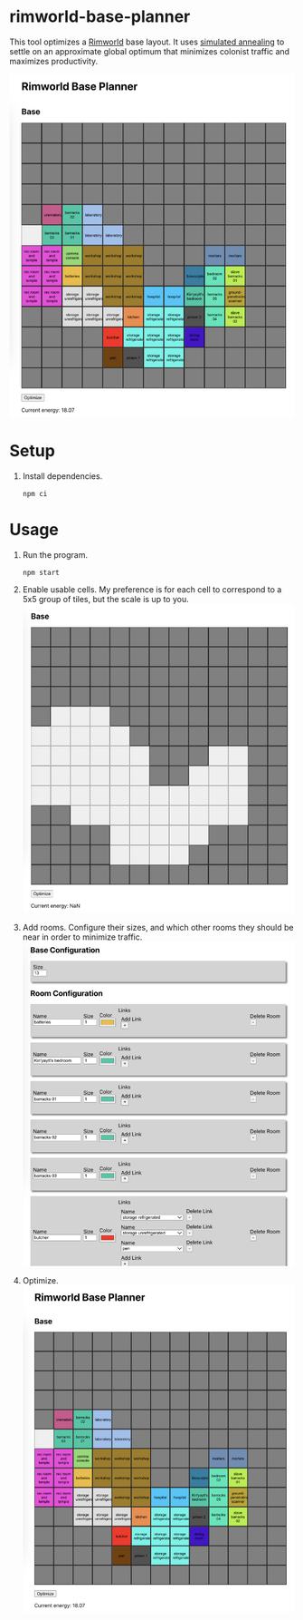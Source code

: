 # rimworld-base-planner

This tool optimizes a [Rimworld](https://rimworldgame.com/) base layout. It uses [simulated annealing](https://en.wikipedia.org/wiki/Simulated_annealing) to settle on an approximate global optimum that minimizes colonist traffic and maximizes productivity.

![base-optimized](./docs/2-base-optimized.png)

# Setup

1. Install dependencies.
    ```
    npm ci
    ```

# Usage

1. Run the program.
    ```
    npm start
    ```

1. Enable usable cells. My preference is for each cell to correspond to a 5x5 group of tiles, but the scale is up to you.
    ![base-blank](./docs/0-base-blank.png)

1. Add rooms. Configure their sizes, and which other rooms they should be near in order to minimize traffic.
    ![configuration](./docs/1-configuration.png)

1. Optimize.
    ![base-optimized](./docs/2-base-optimized.png)
